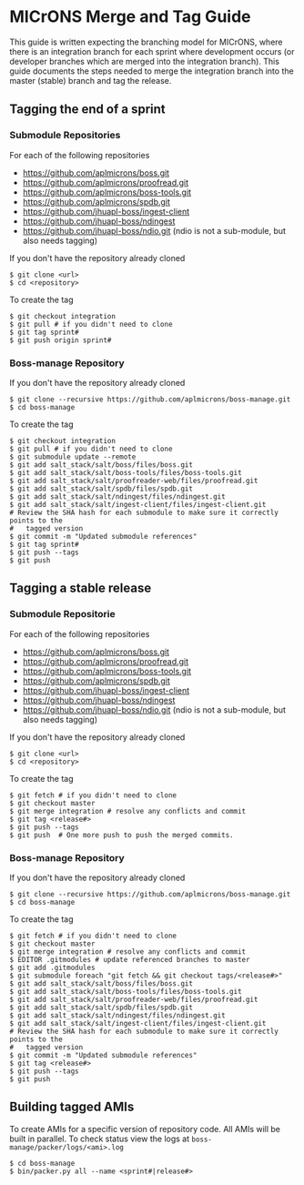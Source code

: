 # MICrONS Merge and Tag Guide

This guide is written expecting the branching model for MICrONS, where there is
an integration branch for each sprint where development occurs (or developer
branches which are merged into the integration branch). This guide documents the
steps needed to merge the integration branch into the master (stable) branch and
tag the release.


## Tagging the end of a sprint

### Submodule Repositories
For each of the following repositories
* https://github.com/aplmicrons/boss.git
* https://github.com/aplmicrons/proofread.git
* https://github.com/aplmicrons/boss-tools.git
* https://github.com/aplmicrons/spdb.git
* https://github.com/jhuapl-boss/ingest-client
* https://github.com/jhuapl-boss/ndingest
* https://github.com/jhuapl-boss/ndio.git (ndio is not a sub-module, but also needs tagging)


If you don't have the repository already cloned
```shell
$ git clone <url>
$ cd <repository>
```

To create the tag
```shell
$ git checkout integration
$ git pull # if you didn't need to clone
$ git tag sprint#
$ git push origin sprint#
```


### Boss-manage Repository
If you don't have the repository already cloned
```shell
$ git clone --recursive https://github.com/aplmicrons/boss-manage.git
$ cd boss-manage
```

To create the tag
```shell
$ git checkout integration
$ git pull # if you didn't need to clone
$ git submodule update --remote
$ git add salt_stack/salt/boss/files/boss.git
$ git add salt_stack/salt/boss-tools/files/boss-tools.git
$ git add salt_stack/salt/proofreader-web/files/proofread.git
$ git add salt_stack/salt/spdb/files/spdb.git
$ git add salt_stack/salt/ndingest/files/ndingest.git
$ git add salt_stack/salt/ingest-client/files/ingest-client.git
# Review the SHA hash for each submodule to make sure it correctly points to the
#   tagged version
$ git commit -m "Updated submodule references"
$ git tag sprint#
$ git push --tags
$ git push
```

## Tagging a stable release

### Submodule Repositorie
For each of the following repositories
* https://github.com/aplmicrons/boss.git
* https://github.com/aplmicrons/proofread.git
* https://github.com/aplmicrons/boss-tools.git
* https://github.com/aplmicrons/spdb.git
* https://github.com/jhuapl-boss/ingest-client
* https://github.com/jhuapl-boss/ndingest
* https://github.com/jhuapl-boss/ndio.git (ndio is not a sub-module, but also needs tagging)


If you don't have the repository already cloned
```shell
$ git clone <url>
$ cd <repository>
```

To create the tag
```shell
$ git fetch # if you didn't need to clone
$ git checkout master
$ git merge integration # resolve any conflicts and commit
$ git tag <release#>
$ git push --tags
$ git push  # One more push to push the merged commits.
```


### Boss-manage Repository
If you don't have the repository already cloned
```shell
$ git clone --recursive https://github.com/aplmicrons/boss-manage.git
$ cd boss-manage
```

To create the tag
```shell
$ git fetch # if you didn't need to clone
$ git checkout master
$ git merge integration # resolve any conflicts and commit
$ EDITOR .gitmodules # update referenced branches to master
$ git add .gitmodules
$ git submodule foreach "git fetch && git checkout tags/<release#>"
$ git add salt_stack/salt/boss/files/boss.git
$ git add salt_stack/salt/boss-tools/files/boss-tools.git
$ git add salt_stack/salt/proofreader-web/files/proofread.git
$ git add salt_stack/salt/spdb/files/spdb.git
$ git add salt_stack/salt/ndingest/files/ndingest.git
$ git add salt_stack/salt/ingest-client/files/ingest-client.git
# Review the SHA hash for each submodule to make sure it correctly points to the
#   tagged version
$ git commit -m "Updated submodule references"
$ git tag <release#>
$ git push --tags
$ git push
```

## Building tagged AMIs

To create AMIs for a specific version of repository code. All AMIs will be built
in parallel. To check status view the logs at `boss-manage/packer/logs/<ami>.log`

```shell
$ cd boss-manage
$ bin/packer.py all --name <sprint#|release#>
```
